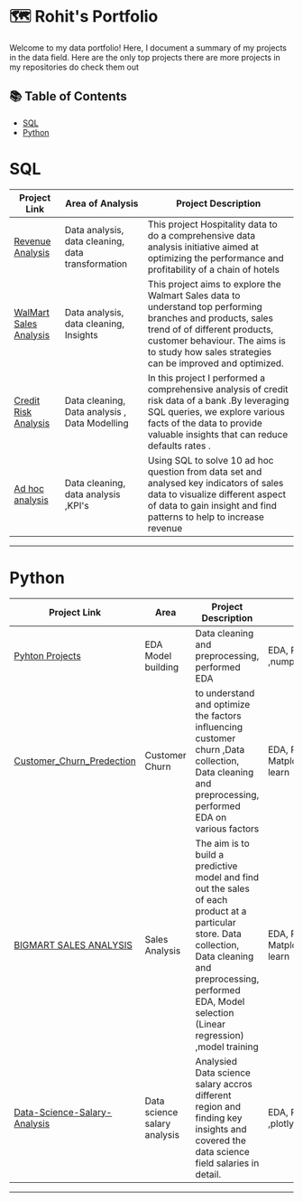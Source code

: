 # 🗺 Rohit's Portfolio

Welcome to my data portfolio! Here, I document a summary of my projects in the data field. Here are the only top projects  there are more projects in my repositories do check them out 

## 📚 Table of Contents


- [SQL](#sql)
- [Python](#python)


# SQL

| Project Link | Area of Analysis | Project Description | 
|---|---|---|
|[Revenue Analysis ](https://github.com/Rkjha6634/HOSPITALLITY-REVENUE-ANALYSIS)|  Data analysis, data cleaning, data transformation  | This project Hospitality data to do a  comprehensive data analysis initiative aimed at optimizing the performance and profitability of a chain of hotels|
| [WalMart Sales Analysis](https://github.com/Rkjha6634/WALMART-SALES-ANALYSIS)| Data analysis, data cleaning, Insights  |This project aims to explore the Walmart Sales data to understand top performing branches and products, sales trend of of different products, customer behaviour. The aims is to study how sales strategies can be improved and optimized.  | 
|  [Credit Risk Analysis ](https://github.com/Rkjha6634/Credit-Risk-Analysis)| Data cleaning, Data analysis , Data Modelling  | In this project  I performed a comprehensive analysis of credit risk data of a bank .By leveraging SQL queries, we explore various facts of the data to provide valuable insights that can reduce defaults rates  . |
|[Ad hoc analysis ](https://github.com/Rkjha6634/AD-hoc-analysis-/tree/main)|  Data cleaning, data analysis ,KPI's | Using SQL to solve 10 ad hoc question from data set and analysed key indicators of sales data to visualize different aspect of data to gain insight and find patterns to help to increase revenue|

***

# Python

| Project Link | Area | Project Description | Libraries |    
|---|---|---|---|
|[Pyhton Projects ](https://github.com/Rkjha6634/Python-projects)| EDA Model building  |   Data cleaning and preprocessing, performed  EDA  | EDA, Pandas ,numpy,seabor,Matplotlib |
|[Customer_Churn_Predection](https://github.com/Rkjha6634/Customer_Churn_Predection/blob/main/churn_prediction.ipynb)| Customer Churn |to understand and optimize the factors influencing customer churn ,Data collection, Data cleaning and preprocessing, performed EDA on various factors | EDA, Pandas, Matplotlib,seaborn, SK-learn |
|[BIGMART SALES ANALYSIS](https://github.com/Rkjha6634/BIG-Mart-Sales-prediction/blob/main/BIGMART_Sales_Prediction_Analysis_Regression.ipynb)|Sales Analysis | The aim is to build a predictive model and find out the sales of each product at a particular store. Data collection, Data cleaning and preprocessing, performed EDA, Model selection (Linear regression) ,model training | EDA, Pandas,Numpy, Matplotlib,seaborn,SK-learn | 
|[Data-Science-Salary-Analysis](https://github.com/Rkjha6634/Data-Science-Salary-Analysis/blob/main/Analysis_on_Data_Science_Salary_.ipynb)| Data science salary analysis | Analysied Data science salary accros different region and finding key insights and covered the data science field salaries in detail.| EDA, Pandas , Matplotlib ,plotly,numpy|


***
